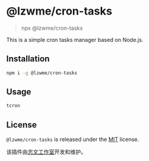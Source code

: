 # @lzwme/cron-tasks

> npx @lzwme/cron-tasks

This is a simple cron tasks manager based on Node.js.

## Installation

```bash
npm i -g @lzwme/cron-tasks
```

## Usage

```bash
tcron
```

## License

`@lzwme/cron-tasks` is released under the [MIT](./LICENSE) license.

该插件由[志文工作室](https://lzw.me)开发和维护。
